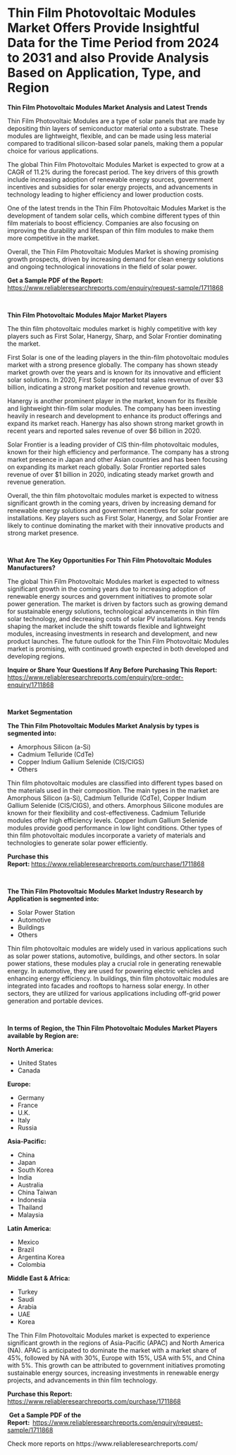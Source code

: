 <p><h1>Thin Film Photovoltaic Modules Market Offers Provide Insightful Data for the Time Period from 2024 to 2031 and also Provide Analysis Based on Application, Type, and Region</h1></p><p><strong>Thin Film Photovoltaic Modules Market Analysis and Latest Trends</strong></p>
<p><p>Thin Film Photovoltaic Modules are a type of solar panels that are made by depositing thin layers of semiconductor material onto a substrate. These modules are lightweight, flexible, and can be made using less material compared to traditional silicon-based solar panels, making them a popular choice for various applications.</p><p>The global Thin Film Photovoltaic Modules Market is expected to grow at a CAGR of 11.2% during the forecast period. The key drivers of this growth include increasing adoption of renewable energy sources, government incentives and subsidies for solar energy projects, and advancements in technology leading to higher efficiency and lower production costs.</p><p>One of the latest trends in the Thin Film Photovoltaic Modules Market is the development of tandem solar cells, which combine different types of thin film materials to boost efficiency. Companies are also focusing on improving the durability and lifespan of thin film modules to make them more competitive in the market.</p><p>Overall, the Thin Film Photovoltaic Modules Market is showing promising growth prospects, driven by increasing demand for clean energy solutions and ongoing technological innovations in the field of solar power.</p></p>
<p><strong>Get a Sample PDF of the Report:&nbsp;</strong> <a href="https://www.reliableresearchreports.com/enquiry/request-sample/1711868">https://www.reliableresearchreports.com/enquiry/request-sample/1711868</a></p>
<p>&nbsp;</p>
<p><strong>Thin Film Photovoltaic Modules Major Market Players</strong></p>
<p><p>The thin film photovoltaic modules market is highly competitive with key players such as First Solar, Hanergy, Sharp, and Solar Frontier dominating the market. </p><p>First Solar is one of the leading players in the thin-film photovoltaic modules market with a strong presence globally. The company has shown steady market growth over the years and is known for its innovative and efficient solar solutions. In 2020, First Solar reported total sales revenue of over $3 billion, indicating a strong market position and revenue growth.</p><p>Hanergy is another prominent player in the market, known for its flexible and lightweight thin-film solar modules. The company has been investing heavily in research and development to enhance its product offerings and expand its market reach. Hanergy has also shown strong market growth in recent years and reported sales revenue of over $6 billion in 2020.</p><p>Solar Frontier is a leading provider of CIS thin-film photovoltaic modules, known for their high efficiency and performance. The company has a strong market presence in Japan and other Asian countries and has been focusing on expanding its market reach globally. Solar Frontier reported sales revenue of over $1 billion in 2020, indicating steady market growth and revenue generation.</p><p>Overall, the thin film photovoltaic modules market is expected to witness significant growth in the coming years, driven by increasing demand for renewable energy solutions and government incentives for solar power installations. Key players such as First Solar, Hanergy, and Solar Frontier are likely to continue dominating the market with their innovative products and strong market presence.</p></p>
<p>&nbsp;</p>
<p><strong>What Are The Key Opportunities For Thin Film Photovoltaic Modules Manufacturers?</strong></p>
<p><p>The global Thin Film Photovoltaic Modules market is expected to witness significant growth in the coming years due to increasing adoption of renewable energy sources and government initiatives to promote solar power generation. The market is driven by factors such as growing demand for sustainable energy solutions, technological advancements in thin film solar technology, and decreasing costs of solar PV installations. Key trends shaping the market include the shift towards flexible and lightweight modules, increasing investments in research and development, and new product launches. The future outlook for the Thin Film Photovoltaic Modules market is promising, with continued growth expected in both developed and developing regions.</p></p>
<p><strong>Inquire or Share Your Questions If Any Before Purchasing This Report:</strong> <a href="https://www.reliableresearchreports.com/enquiry/pre-order-enquiry/1711868">https://www.reliableresearchreports.com/enquiry/pre-order-enquiry/1711868</a></p>
<p>&nbsp;</p>
<p><strong>Market Segmentation</strong></p>
<p><strong>The Thin Film Photovoltaic Modules Market Analysis by types is segmented into:</strong></p>
<p><ul><li>Amorphous Silicon (a-Si)</li><li>Cadmium Telluride (CdTe)</li><li>Copper Indium Gallium Selenide (CIS/CIGS)</li><li>Others</li></ul></p>
<p><p>Thin film photovoltaic modules are classified into different types based on the materials used in their composition. The main types in the market are Amorphous Silicon (a-Si), Cadmium Telluride (CdTe), Copper Indium Gallium Selenide (CIS/CIGS), and others. Amorphous Silicone modules are known for their flexibility and cost-effectiveness. Cadmium Telluride modules offer high efficiency levels. Copper Indium Gallium Selenide modules provide good performance in low light conditions. Other types of thin film photovoltaic modules incorporate a variety of materials and technologies to generate solar power efficiently.</p></p>
<p><strong>Purchase this Report:&nbsp;</strong><a href="https://www.reliableresearchreports.com/purchase/1711868">https://www.reliableresearchreports.com/purchase/1711868</a></p>
<p>&nbsp;</p>
<p><strong>The Thin Film Photovoltaic Modules Market Industry Research by Application is segmented into:</strong></p>
<p><ul><li>Solar Power Station</li><li>Automotive</li><li>Buildings</li><li>Others</li></ul></p>
<p><p>Thin film photovoltaic modules are widely used in various applications such as solar power stations, automotive, buildings, and other sectors. In solar power stations, these modules play a crucial role in generating renewable energy. In automotive, they are used for powering electric vehicles and enhancing energy efficiency. In buildings, thin film photovoltaic modules are integrated into facades and rooftops to harness solar energy. In other sectors, they are utilized for various applications including off-grid power generation and portable devices.</p></p>
<p>&nbsp;</p>
<p><strong>In terms of Region, the Thin Film Photovoltaic Modules Market Players available by Region are:</strong></p>
<p>
    <p> <strong> North America: </strong>
        <ul>
            <li>United States</li>
            <li>Canada</li>
        </ul>
        </p> 
    <p> <strong> Europe: </strong>
        <ul>
            <li>Germany</li>
            <li>France</li>
            <li>U.K.</li>
            <li>Italy</li>
            <li>Russia</li>
        </ul>
        </p> 
    <p> <strong> Asia-Pacific: </strong>
        <ul>
            <li>China</li>
            <li>Japan</li>
            <li>South Korea</li>
            <li>India</li>
            <li>Australia</li>
            <li>China Taiwan</li>
            <li>Indonesia</li>
            <li>Thailand</li>
            <li>Malaysia</li>
        </ul>
        </p> 
    <p> <strong> Latin America: </strong>
        <ul>
            <li>Mexico</li>
            <li>Brazil</li>
            <li>Argentina Korea</li>
            <li>Colombia</li>
        </ul>
        </p> 
    <p> <strong> Middle East & Africa: </strong>
        <ul>
            <li>Turkey</li>
            <li>Saudi</li>
            <li>Arabia</li>
            <li>UAE</li>
            <li>Korea</li>
        </ul>
    </p>
    </p>
<p><p>The Thin Film Photovoltaic Modules market is expected to experience significant growth in the regions of Asia-Pacific (APAC) and North America (NA). APAC is anticipated to dominate the market with a market share of 45%, followed by NA with 30%, Europe with 15%, USA with 5%, and China with 5%. This growth can be attributed to government initiatives promoting sustainable energy sources, increasing investments in renewable energy projects, and advancements in thin film technology.</p></p>
<p><strong>Purchase this Report: </strong><a href="https://www.reliableresearchreports.com/purchase/1711868">https://www.reliableresearchreports.com/purchase/1711868</a></p>
<p>&nbsp;<strong>Get a Sample PDF of the Report:&nbsp;&nbsp;</strong><a href="https://www.reliableresearchreports.com/enquiry/request-sample/1711868">https://www.reliableresearchreports.com/enquiry/request-sample/1711868</a></p>
<p><strong></strong></p>
<p>Check more reports on https://www.reliableresearchreports.com/</p>